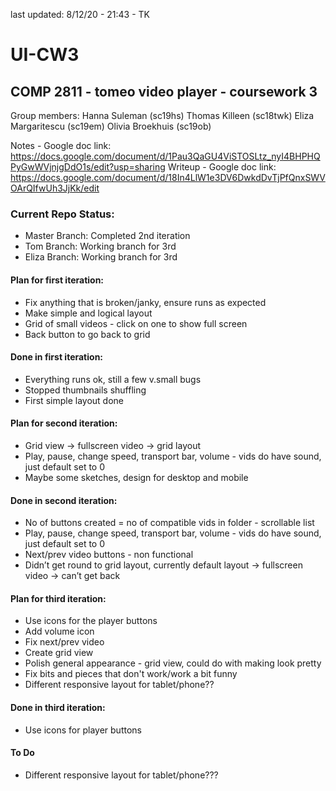 last updated: 8/12/20 - 21:43 - TK
# UI-CW3

## COMP 2811 - tomeo video player - coursework 3

Group members:
Hanna Suleman (sc19hs)
Thomas Killeen (sc18twk)
Eliza Margaritescu (sc19em)
Olivia Broekhuis (sc19ob)


Notes - Google doc link: https://docs.google.com/document/d/1Pau3QaGU4ViSTOSLtz_nyI4BHPHQPyGwWVjnjgDdO1s/edit?usp=sharing
Writeup - Google doc link: https://docs.google.com/document/d/18In4LlW1e3DV6DwkdDvTjPfQnxSWVOArQIfwUh3JjKk/edit

### Current Repo Status:
- Master Branch: Completed 2nd iteration
- Tom Branch: Working branch for 3rd
- Eliza Branch: Working branch for 3rd

#### Plan for first iteration:
- Fix anything that is broken/janky, ensure runs as expected
- Make simple and logical layout
- Grid of small videos - click on one to show full screen
- Back button to go back to grid

#### Done in first iteration:
- Everything runs ok, still a few v.small bugs
- Stopped thumbnails shuffling
- First simple layout done

#### Plan for second iteration: 
- Grid view -> fullscreen video -> grid layout
- Play, pause, change speed, transport bar, volume - vids do have sound, just default set to 0
- Maybe some sketches, design for desktop and mobile

#### Done in second iteration:
- No of buttons created = no of compatible vids in folder - scrollable list
- Play, pause, change speed, transport bar, volume - vids do have sound, just default set to 0
- Next/prev video buttons - non functional
- Didn’t get round to grid layout, currently default layout -> fullscreen video -> can’t get back

#### Plan for third iteration: 
- Use icons for the player buttons
- Add volume icon
- Fix next/prev video
- Create grid view
- Polish general appearance - grid view, could do with making look pretty
- Fix bits and pieces that don't work/work a bit funny
- Different responsive layout for tablet/phone??

#### Done in third iteration: 
- Use icons for player buttons



#### To Do
- Different responsive layout for tablet/phone???
